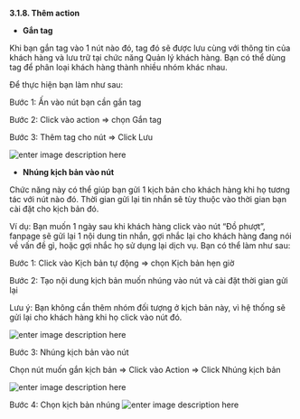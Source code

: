  **3.1.8. Thêm action**

- **Gắn tag**

Khi bạn gắn tag vào 1 nút nào đó, tag đó sẽ được lưu cùng với thông tin của khách hàng và lưu trữ tại chức năng Quản lý khách hàng. Bạn có thể dùng tag để phân loại khách hàng thành nhiều nhóm khác nhau.

Để thực hiện bạn làm như sau:

Bước 1: Ấn vào nút bạn cần gắn tag

Bước 2: Click vào action => chọn Gắn tag

Bước 3: Thêm tag cho nút => Click Lưu

![enter image description here](https://static8.muarecdn.com/original/muare/images/2019/11/19/5383734_28.png)

- **Nhúng kịch bản vào nút**

Chức năng này có thể giúp bạn gửi 1 kịch bản cho khách hàng khi họ tương tác với nút nào đó. Thời gian gửi lại tin nhắn sẽ tùy thuộc vào thời gian bạn cài đặt cho kịch bản đó.

Ví dụ: Bạn muốn 1 ngày sau khi khách hàng click vào nút “Đồ phượt”, fanpage sẽ gửi lại 1 nội dung tin nhắn, gợi nhắc lại cho khách hàng đang nói về vấn đề gì, hoặc gợi nhắc họ sử dụng lại dịch vụ. Bạn có thể làm như sau:

Bước 1: Click vào Kịch bản tự động => chọn Kịch bản hẹn giờ

Bước 2: Tạo nội dung kịch bản muốn nhúng vào nút và cài đặt thời gian gửi lại

Lưu ý: Bạn không cần thêm nhóm đối tượng ở kịch bản này, vì hệ thống sẽ gửi lại cho khách hàng khi họ click vào nút đó.

![enter image description here](https://static8.muarecdn.com/original/muare/images/2019/11/19/5383735_29.png)

Bước 3: Nhúng kịch bản vào nút

Chọn nút muốn gắn kịch bản => Click vào Action => Click Nhúng kịch bản

![enter image description here](https://static8.muarecdn.com/original/muare/images/2019/11/19/5383736_30.png)

Bước 4: Chọn kịch bản nhúng
![enter image description here](https://static8.muarecdn.com/original/muare/images/2019/11/19/5383737_31.png)